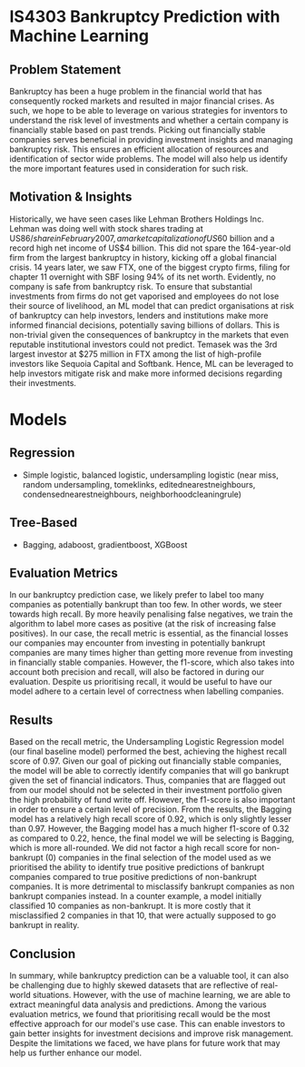 # IS4303 Bankruptcy Prediction with Machine Learning


## Problem Statement
Bankruptcy has been a huge problem in the financial world that has consequently rocked markets and resulted in major financial crises. As such, we hope to be able to leverage on various strategies for inventors to understand the risk level of investments and whether a certain company is financially stable based on past trends. Picking out financially stable companies serves beneficial in providing investment insights and managing bankruptcy risk. This ensures an efficient allocation of resources and identification of sector wide problems. The model will also help us identify the more important features used in consideration for such risk.

## Motivation & Insights
Historically, we have seen cases like Lehman Brothers Holdings Inc. Lehman was doing well with stock shares trading at US$86/share in February 2007, a market capitalization of US$60 billion and a record high net income of US$4 billion. This did not spare the 164-year-old firm from the largest bankruptcy in history, kicking off a global financial crisis. 14 years later, we saw FTX, one of the biggest crypto firms, filing for chapter 11 overnight with SBF losing 94% of its net worth. Evidently, no company is safe from bankruptcy risk. To ensure that substantial investments from firms do not get vaporised and employees do not lose their source of livelihood, an ML model that can predict organisations at risk of bankruptcy can help investors, lenders and institutions make more informed financial decisions, potentially saving billions of dollars. This is non-trivial given the consequences of bankruptcy in the markets that even reputable institutional investors could not predict. Temasek was the 3rd largest investor at $275 million in FTX among the list of high-profile investors like Sequoia Capital and Softbank.
Hence, ML can be leveraged to help investors mitigate risk and make more informed decisions regarding their investments.

# Models
## Regression
- Simple logistic, balanced logistic, undersampling logistic (near miss, random undersampling, tomeklinks, editednearestneighbours, condensednearestneighbours, neighborhoodcleaningrule)
## Tree-Based
- Bagging, adaboost, gradientboost, XGBoost

## Evaluation Metrics
In our bankruptcy prediction case, we likely prefer to label too many companies as potentially bankrupt than too few. In other words, we steer towards high recall. By more heavily penalising false negatives, we train the algorithm to label more cases as positive (at the risk of increasing false positives).
In our case, the recall metric is essential, as the financial losses our companies may encounter from investing in potentially bankrupt companies are many times higher than getting more revenue from investing in financially stable companies. However, the f1-score, which also takes into account both precision and recall, will also be factored in during our evaluation. Despite us prioritising recall, it would be useful to have our model adhere to a certain level of correctness when labelling companies.

## Results
Based on the recall metric, the Undersampling Logistic Regression model (our final baseline model) performed the best, achieving the highest recall score of 0.97. Given our goal of picking out financially stable companies, the model will be able to correctly identify companies that will go bankrupt given the set of financial indicators. Thus, companies that are flagged out from our model should not be selected in their investment portfolio given the high probability of fund write off.
However, the f1-score is also important in order to ensure a certain level of precision. From the results, the Bagging model has a relatively high recall score of 0.92, which is only slightly lesser than 0.97. However, the Bagging model has a much higher f1-score of 0.32 as compared to 0.22, hence, the final model we will be selecting is Bagging, which is more all-rounded.
We did not factor a high recall score for non-bankrupt (0) companies in the final selection of the model used as we prioritised the ability to identify true positive predictions of bankrupt companies compared to true positive predictions of non-bankrupt companies. It is more detrimental to misclassify bankrupt companies as non bankrupt companies instead. In a counter example, a model initially classified 10 companies as non-bankrupt. It is more costly that it misclassified 2 companies in that 10, that were actually supposed to go bankrupt in reality.

## Conclusion
In summary, while bankruptcy prediction can be a valuable tool, it can also be challenging due to highly skewed datasets that are reflective of real-world situations. However, with the use of machine learning, we are able to extract meaningful data analysis and predictions. Among the various evaluation metrics, we found that prioritising recall would be the most effective approach for our model's use case. This can enable investors to gain better insights for investment decisions and improve risk management. Despite the limitations we faced, we have plans for future work that may help us further enhance our model.
